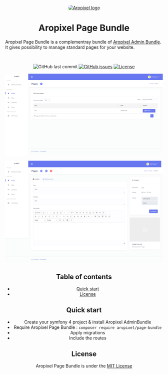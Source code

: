 <p align="center">
  <a href="http://www.aropixel.com/">
    <img src="https://avatars1.githubusercontent.com/u/14820816?s=200&v=4" alt="Aropixel logo" width="75" height="75" style="border-radius:100px">
  </a>
</p>

<h1 align="center">Aropixel Page Bundle</h1>

<p>
  Aropixel Page Bundle is a complementray bundle of <a href="https://github.com/aropixel/admin-bundle">Aropixel Admin Bundle</a>. It gives possibility to manage standard pages for your website.   
</p>
<br>
<span align="center">

![GitHub last commit](https://img.shields.io/github/last-commit/aropixel/page-bundle.svg)
[![GitHub issues](https://img.shields.io/github/issues/aropixel/page-bundle.svg)](https://github.com/stisla/stisla/issues)
[![License](https://img.shields.io/github/license/aropixel/page-bundle.svg)](LICENSE)

![Aropixel Page Preview](./screenshot-1.png)

![Aropixel Page Preview](./screenshot-2.png)


## Table of contents

- [Quick start](#quick-start)
- [License](#license)


## Quick start

- Create your symfony 4 project & install Aropixel AdminBundle
- Require Aropixel Page Bundle : `composer require aropixel/page-bundle`
- Apply migrations
- Include the routes


## License
Aropixel Page Bundle is under the [MIT License](LICENSE)
